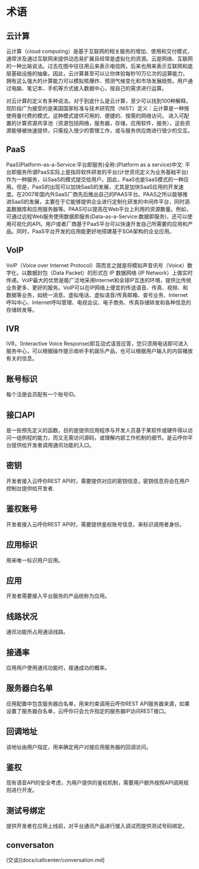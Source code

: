 # 术语

## 云计算

云计算（cloud computing）是基于互联网的相关服务的增加、使用和交付模式，通常涉及通过互联网来提供动态易扩展且经常是虚拟化的资源。云是网络、互联网的一种比喻说法。过去在图中往往用云来表示电信网，后来也用来表示互联网和底层基础设施的抽象。因此，云计算甚至可以让你体验每秒10万亿次的运算能力，拥有这么强大的计算能力可以模拟核爆炸、预测气候变化和市场发展趋势。用户通过电脑、笔记本、手机等方式接入数据中心，按自己的需求进行运算。

对云计算的定义有多种说法。对于到底什么是云计算，至少可以找到100种解释。现阶段广为接受的是美国国家标准与技术研究院（NIST）定义：云计算是一种按使用量付费的模式，这种模式提供可用的、便捷的、按需的网络访问， 进入可配置的计算资源共享池（资源包括网络，服务器，存储，应用软件，服务），这些资源能够被快速提供，只需投入很少的管理工作，或与服务供应商进行很少的交互。

## PaaS

PaaS(Platform-as-a-Service:平台即服务)全称:(Platform as a service)中文: 平台即服务所谓PaaS实际上是指将软件研发的平台(计世资讯定义为业务基础平台)作为一种服务，以SaaS的模式提交给用户。因此，PaaS也是SaaS模式的一种应用。但是，PaaS的出现可以加快SaaS的发展，尤其是加快SaaS应用的开发速度。在2007年国内外SaaS厂商先后推出自己的PAAS平台。PAAS之所以能够推进SaaS的发展，主要在于它能够提供企业进行定制化研发的中间件平台，同时涵盖数据库和应用服务器等。PAAS可以提高在Web平台上利用的资源数量。例如，可通过远程Web服务使用数据即服务(Data-as-a-Service:数据即服务)，还可以使用可视化的API。用户或者厂商基于PaaS平台可以快速开发自己所需要的应用和产品。同时，PaaS平台开发的应用能更好地搭建基于SOA架构的企业应用。

## VoIP

VoIP（Voice over Internet Protocol）简而言之就是将模拟声音讯号（Voice）数字化，以数据封包（Data Packet）的形式在 IP 数据网络 (IP Network）上做实时传递。VoIP最大的优势是能广泛地采用Internet和全球IP互连的环境，提供比传统业务更多、更好的服务。VoIP可以在IP网络上便宜的传送语音、传真、视频、和数据等业务，如统一消息、虚拟电话、虚拟语音/传真邮箱、查号业务、Internet呼叫中心、Internet呼叫管理、电视会议、电子商务、传真存储转发和各种信息的存储转发等。

## IVR

IVR，(Interactive Voice Response)即互动式语音应答，您只须用电话即可进入服务中心，可以根据操作提示收听手机娱乐产品，也可以根据用户输入的内容播放有关的信息。

## 账号标识

每个注册会员配有一个账号ID。

## 接口API

是一些预先定义的函数，目的是提供应用程序与开发人员基于某软件或硬件得以访问一组例程的能力，而又无需访问源码，或理解内部工作机制的细节。是云呼你平台提供给开发者调用通讯功能的入口。

## 密钥

开发者接入云呼你REST API时，需要提供对应的密钥信息，密钥信息将会在用户控制台提供给开发者.

## 鉴权账号

开发者接入云呼你REST API时，需要提供鉴权账号信息，来标识调用者身份。

## 应用标识

用来唯一标识用户应用。

## 应用

开发者需要接入平台服务的产品统称为应用。

## 线路状况

通讯功能所占用通话线路。

## 接通率

应用用户使用通讯功能时，接通成功的概率。

## 服务器白名单

应用配置中包含服务器白名单，用来约束调用云呼你REST API服务器来源，如果设置了服务器白名单，云呼你只会允许指定的服务器IP访问REST接口。

## 回调地址

该地址由用户指定，用来确定用户对接应用服务器的回调访问。

## 鉴权

现有语音API的安全考虑，为用户提供的鉴权机制，需要用户额外按照API调用规则进行开发。

## 测试号绑定

提供开发者在应用上线前，对平台通讯产品进行接入调试而提供测试号码绑定。

## conversaton
(交谈)[docs/callcenter/conversation.md]
